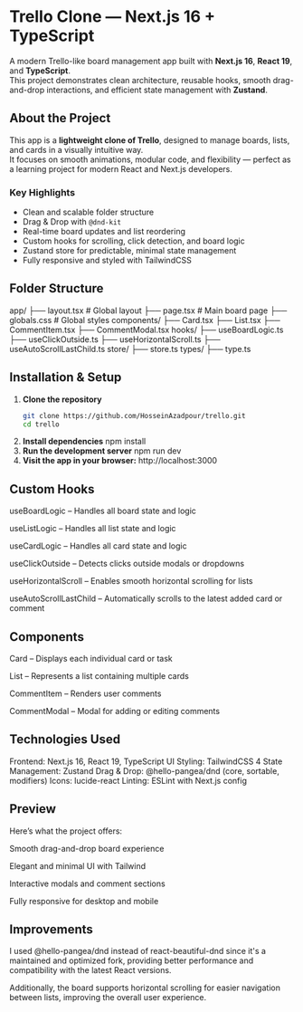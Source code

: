 # Trello Clone — Next.js 16 + TypeScript

A modern Trello-like board management app built with **Next.js 16**, **React 19**, and **TypeScript**.  
This project demonstrates clean architecture, reusable hooks, smooth drag-and-drop interactions, and efficient state management with **Zustand**.

## About the Project

This app is a **lightweight clone of Trello**, designed to manage boards, lists, and cards in a visually intuitive way.  
It focuses on smooth animations, modular code, and flexibility — perfect as a learning project for modern React and Next.js developers.

### Key Highlights

- Clean and scalable folder structure  
- Drag & Drop with `@dnd-kit`  
- Real-time board updates and list reordering  
- Custom hooks for scrolling, click detection, and board logic  
- Zustand store for predictable, minimal state management  
- Fully responsive and styled with TailwindCSS

## Folder Structure

app/
├── layout.tsx # Global layout
├── page.tsx # Main board page
├── globals.css # Global styles
components/
├── Card.tsx
├── List.tsx
├── CommentItem.tsx
├── CommentModal.tsx
hooks/
├── useBoardLogic.ts
├── useClickOutside.ts
├── useHorizontalScroll.ts
├── useAutoScrollLastChild.ts
store/
├── store.ts
types/
├── type.ts

## Installation & Setup

1. **Clone the repository**
   ```bash
   git clone https://github.com/HosseinAzadpour/trello.git
   cd trello
2. **Install dependencies**
   npm install
3. **Run the development server**
   npm run dev
4. **Visit the app in your browser:**
    http://localhost:3000

## Custom Hooks

useBoardLogic – Handles all board state and logic

useListLogic – Handles all list state and logic

useCardLogic – Handles all card state and logic

useClickOutside – Detects clicks outside modals or dropdowns

useHorizontalScroll – Enables smooth horizontal scrolling for lists

useAutoScrollLastChild – Automatically scrolls to the latest added card or comment

## Components

Card – Displays each individual card or task

List – Represents a list containing multiple cards

CommentItem – Renders user comments

CommentModal – Modal for adding or editing comments

## Technologies Used

Frontend: Next.js 16, React 19, TypeScript
UI Styling: TailwindCSS 4
State Management: Zustand
Drag & Drop: @hello-pangea/dnd (core, sortable, modifiers)
Icons: lucide-react
Linting: ESLint with Next.js config

## Preview

Here’s what the project offers:

Smooth drag-and-drop board experience

Elegant and minimal UI with Tailwind

Interactive modals and comment sections

Fully responsive for desktop and mobile

## Improvements

I used @hello-pangea/dnd instead of react-beautiful-dnd since it's a maintained and optimized fork, providing better performance and compatibility with the latest React versions.

Additionally, the board supports horizontal scrolling for easier navigation between lists, improving the overall user experience.